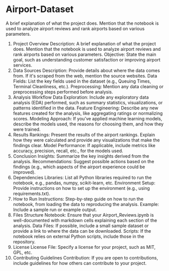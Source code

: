 # Airport-Dataset
A brief explanation of what the project does. Mention that the notebook is used to analyze airport reviews and rank airports based on various parameters.
1. Project Overview
Description: A brief explanation of what the project does. Mention that the notebook is used to analyze airport reviews and rank airports based on various parameters.
Objective: State the main goal, such as understanding customer satisfaction or improving airport services.
2. Data Sources
Description: Provide details about where the data comes from. If it's scraped from the web, mention the source websites.
Data Fields: List the key fields used in the dataset (e.g., Queuing Times, Terminal Cleanliness, etc.).
Preprocessing: Mention any data cleaning or preprocessing steps performed before analysis.
3. Analysis Workflow
Data Exploration: Include any exploratory data analysis (EDA) performed, such as summary statistics, visualizations, or patterns identified in the data.
Feature Engineering: Describe any new features created for the analysis, like aggregating ratings or normalizing scores.
Modeling Approach: If you’ve applied machine learning models, describe the models used, the reasons for choosing them, and how they were trained.
4. Results
Rankings: Present the results of the airport rankings. Explain how they were calculated and provide any visualizations that make the findings clear.
Model Performance: If applicable, include metrics like accuracy, precision, recall, etc., for the models used.
5. Conclusion
Insights: Summarize the key insights derived from the analysis.
Recommendations: Suggest possible actions based on the findings (e.g., which aspects of the airport experience could be improved).
6. Dependencies
Libraries: List all Python libraries required to run the notebook, e.g., pandas, numpy, scikit-learn, etc.
Environment Setup: Provide instructions on how to set up the environment (e.g., using requirements.txt).
7. How to Run
Instructions: Step-by-step guide on how to run the notebook, from loading the data to reproducing the analysis.
Example: Include a sample run or example output.
8. Files Structure
Notebook: Ensure that your Airport_Reviews.ipynb is well-documented with markdown cells explaining each section of the analysis.
Data Files: If possible, include a small sample dataset or provide a link to where the data can be downloaded.
Scripts: If the notebook relies on external Python scripts, include those in the repository.
9. License
License File: Specify a license for your project, such as MIT, GPL, etc.
10. Contributing Guidelines
Contribution: If you are open to contributions, include guidelines for how others can contribute to your project.
